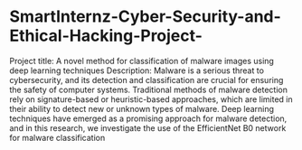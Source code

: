 # SmartInternz-Cyber-Security-and-Ethical-Hacking-Project-
Project title: A novel method for classification of malware images using deep learning techniques
Description: Malware is a serious threat to cybersecurity, and its detection and classification are crucial for 
ensuring the safety of computer systems. Traditional methods of malware detection rely on signature-based or heuristic-based approaches, 
which are limited in their ability to detect new or unknown types of malware. Deep learning techniques have emerged as a promising 
approach for malware detection, and in this research, we investigate the use of the EfficientNet B0 network for malware classification
